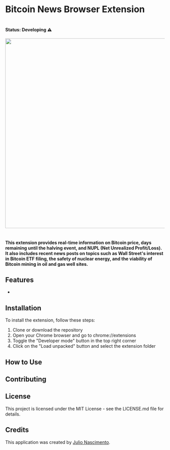 <h1>Bitcoin News Browser Extension<h1>

#### Status: Developing ⚠️

<div align="center">
	<img width=600px src="./assets/extension.gif">
</div><br>

#### This extension provides real-time information on Bitcoin price, days remaining until the halving event, and NUPL (Net Unrealized Profit/Loss). It also includes recent news posts on topics such as Wall Street's interest in Bitcoin ETF filing, the safety of nuclear energy, and the viability of Bitcoin mining in oil and gas well sites.

## Features
+ 

## Installation
To install the extension, follow these steps:
1. Clone or download the repository
2. Open your Chrome browser and go to chrome://extensions
3. Toggle the "Developer mode" button in the top right corner
4. Click on the "Load unpacked" button and select the extension folder

## How to Use


## Contributing


## License
This project is licensed under the MIT License - see the LICENSE.md file for details.

## Credits
This application was created by [Julio Nascimento](https://www.linkedin.com/in/julio-spnascimento/).